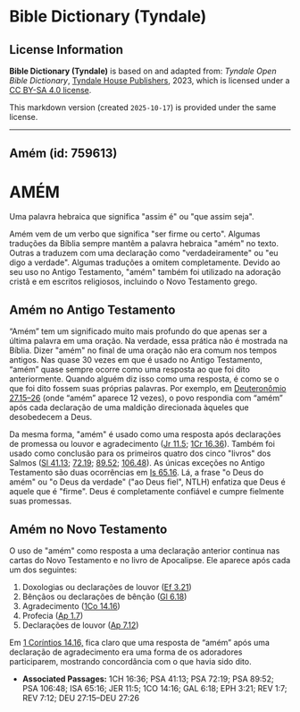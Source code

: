 # Bible Dictionary (Tyndale)

## License Information

**Bible Dictionary (Tyndale)** is based on and adapted from: _Tyndale Open Bible Dictionary_, [Tyndale House Publishers](https://tyndaleopenresources.com/), 2023, which is licensed under a [CC BY-SA 4.0 license](https://creativecommons.org/licenses/by-sa/4.0/legalcode.en).

This markdown version (created `2025-10-17`) is provided under the same license.



--------------------------------

## Amém (id: 759613)

AMÉM
====

Uma palavra hebraica que significa "assim é" ou "que assim seja".

Amém vem de um verbo que significa "ser firme ou certo". Algumas traduções da Bíblia sempre mantêm a palavra hebraica "amém" no texto. Outras a traduzem com uma declaração como "verdadeiramente" ou "eu digo a verdade". Algumas traduções a omitem completamente. Devido ao seu uso no Antigo Testamento, "amém" também foi utilizado na adoração cristã e em escritos religiosos, incluindo o Novo Testamento grego.

Amém no Antigo Testamento
-------------------------

“Amém” tem um significado muito mais profundo do que apenas ser a última palavra em uma oração. Na verdade, essa prática não é mostrada na Bíblia. Dizer "amém" no final de uma oração não era comum nos tempos antigos. Nas quase 30 vezes em que é usado no Antigo Testamento, “amém” quase sempre ocorre como uma resposta ao que foi dito anteriormente. Quando alguém diz isso como uma resposta, é como se o que foi dito fossem suas próprias palavras. Por exemplo, em [Deuteronômio 27\.15–26](https://ref.ly/Deut27:15-Deut27:26) (onde “amém” aparece 12 vezes), o povo respondia com “amém” após cada declaração de uma maldição direcionada àqueles que desobedecem a Deus.

Da mesma forma, "amém" é usado como uma resposta após declarações de promessa ou louvor e agradecimento ([Jr 11\.5](https://ref.ly/Jer11:5); [1Cr 16\.36](https://ref.ly/1Chr16:36)). Também foi usado como conclusão para os primeiros quatro dos cinco "livros" dos Salmos ([Sl 41\.13](https://ref.ly/Ps41:13); [72\.19](https://ref.ly/Ps72:19); [89\.52](https://ref.ly/Ps89:52); [106\.48](https://ref.ly/Ps106:48)). As únicas exceções no Antigo Testamento são duas ocorrências em [Is 65\.16](https://ref.ly/Isa65:16). Lá, a frase "o Deus do amém" ou "o Deus da verdade" ("ao Deus fiel", NTLH) enfatiza que Deus é aquele que é "firme". Deus é completamente confiável e cumpre fielmente suas promessas.

Amém no Novo Testamento
-----------------------

O uso de "amém" como resposta a uma declaração anterior continua nas cartas do Novo Testamento e no livro de Apocalipse. Ele aparece após cada um dos seguintes:

1. Doxologias ou declarações de louvor ([Ef 3\.21](https://ref.ly/Eph3:21))
2. Bênçãos ou declarações de bênção ([Gl 6\.18](https://ref.ly/Gal6:18))
3. Agradecimento ([1Co 14\.16](https://ref.ly/1Cor14:16))
4. Profecia ([Ap 1\.7](https://ref.ly/Rev1:7))
5. Declarações de louvor ([Ap 7\.12](https://ref.ly/Rev7:12))

Em [1 Coríntios 14\.16,](https://ref.ly/1Cor14:16) fica claro que uma resposta de “amém” após uma declaração de agradecimento era uma forma de os adoradores participarem, mostrando concordância com o que havia sido dito.

* **Associated Passages:** 1CH 16:36; PSA 41:13; PSA 72:19; PSA 89:52; PSA 106:48; ISA 65:16; JER 11:5; 1CO 14:16; GAL 6:18; EPH 3:21; REV 1:7; REV 7:12; DEU 27:15–DEU 27:26

